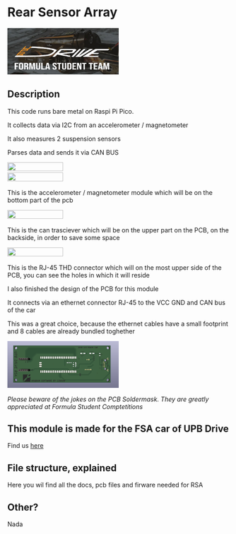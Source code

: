 # Rear Sensor Array
<img src="drive.png" width="50%" height="50%">

## Description
This code runs bare metal on Raspi Pi Pico.
<p>It collects data via I2C from an accelerometer / magnetometer</p>
<p>It also measures 2 suspension sensors</p>
<p>Parses data and sends it via CAN BUS</p>
<img src="https://external-content.duckduckgo.com/iu/?u=https%3A%2F%2Fwww.raspberry-pi-geek.de%2Fwp-content%2Fuploads%2F2021%2F06%2FAA_pico-board-white-angle-1_rpi-foundation-768x549.jpg&f=1&nofb=1&ipt=bfd916fa013d9f51f786a68b50ef7c415aa09b8f6b572f866fa8bb1f5e134c21&ipo=images" width="50%" height="50%">
<img src="https://external-content.duckduckgo.com/iu/?u=https%3A%2F%2Ftse4.mm.bing.net%2Fth%3Fid%3DOIP.zxdZ3t1NTV1hwKQ99Cm5xAHaEc%26pid%3DApi&f=1&ipt=5b138c37eeb4fda75f94d02102efc619b8e35c7dc7dba3d2dc258be85d013090&ipo=images" width="50%" height="50%">
<p>This is the accelerometer / magnetometer module which will be on the bottom part of the pcb</p>
<img src="https://external-content.duckduckgo.com/iu/?u=https%3A%2F%2Fimgaz.staticbg.com%2Fimages%2Foaupload%2Fbanggood%2Fimages%2F60%2F70%2Fe84efc72-0d0d-4929-88dd-49f9e0be0f7a.jpg&f=1&nofb=1&ipt=204659a860cb8378961759fb22b1fe42ad8cc51bcd0cd7f8864e67509ee14f80&ipo=images" width="50%" height="50%">
<p>This is the can trasciever which will be on the upper part on the PCB, on the backside, in order to save some space</p>
<img src="https://external-content.duckduckgo.com/iu/?u=https%3A%2F%2Fmedia.digikey.com%2FPhotos%2FStewart%2520Connector%2520Photos%2FSS-60300-002.JPG&f=1&nofb=1&ipt=adb0eaeb92d00e71c85a93f76fbd68c5b54c2a5ac5a1d028ea3ce179891d0102&ipo=images" width="50%" height="50%">
<p>This is the RJ-45 THD connector which will on the most upper side of the PCB, you can see the holes in which it will reside</p>
<p>I also finished the design of the PCB for this module</p>
<p>It connects via an ethernet connector RJ-45 to the VCC GND and CAN bus of the car</p>
<p>This was a great choice, because the ethernet cables have a small footprint and 8 cables are already bundled toghether</p>
<img src="pcb_img.png" width="50%" height="50%">
<p><i>Please beware of the jokes on the PCB Soldermask. They are greatly appreciated at Formula Student Comptetitions</i></p>

## This module is made for the FSA car of UPB Drive
Find us <a href="https://www.upbdrive.com/">here</a>

## File structure, explained
Here you wil find all the docs, pcb files and firware needed for RSA

## Other?
Nada



